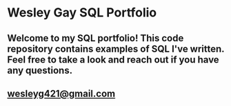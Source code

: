 # Wesley Gay SQL Portfolio

## Welcome to my SQL portfolio! This code repository contains examples of SQL I've written. Feel free to take a look and reach out if you have any questions.
## wesleyg421@gmail.com

